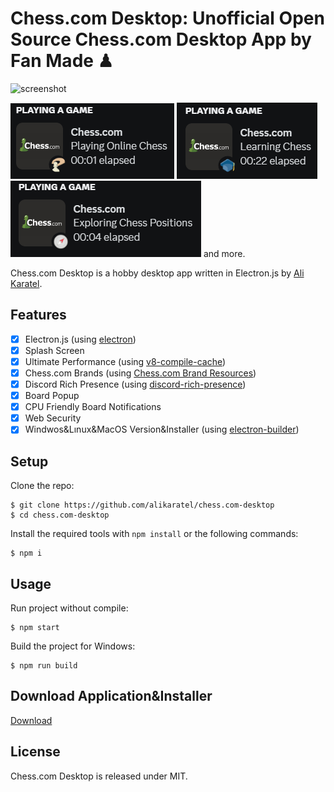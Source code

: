 # Chess.com Desktop: Unofficial Open Source Chess.com Desktop App by Fan Made ♟

![screenshot](img/simple.gif)

![Simple DiscordRPC](img/simple-playing.png) ![Simple DiscordRPC](img/simple-learning.png) ![Simple DiscordRPC](img/simple-explorer.png) and more.


Chess.com Desktop is a hobby desktop app written in Electron.js by [Ali Karatel](https://alikaratel.com.tr).

## Features

- [X] Electron.js (using [electron](https://github.com/electron/electron))
- [X] Splash Screen
- [X] Ultimate Performance (using [v8-compile-cache](https://github.com/zertosh/v8-compile-cache))
- [X] Chess.com Brands (using [Chess.com Brand Resources](https://www.chess.com/article/view/chess-com-brand-resources))
- [X] Discord Rich Presence (using [discord-rich-presence](https://github.com/devsnek/discord-rich-presence))
- [X] Board Popup
- [X] CPU Friendly Board Notifications
- [X] Web Security
- [X] Windwos&Lınux&MacOS Version&Installer (using [electron-builder](https://github.com/electron-userland/electron-builder))

## Setup

Clone the repo:

    $ git clone https://github.com/alikaratel/chess.com-desktop
    $ cd chess.com-desktop

Install the required tools with `npm install` or the following commands:

    $ npm i

## Usage

Run project without compile:

    $ npm start

Build the project for Windows:

    $ npm run build
    
## Download Application&Installer

   [Download](https://github.com/alikaratel/chess.com-desktop/releases)

## License

Chess.com Desktop is released under MIT.

[1]: https://alikaratel.com.tr
